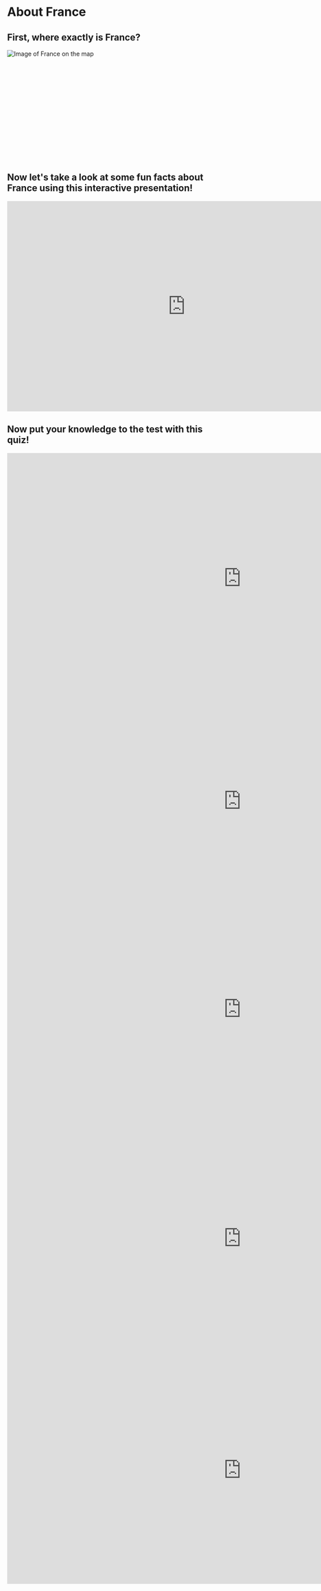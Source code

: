 <h1>About France</h1>
<h2> First, where exactly is France?</h2>
<img class="imgLeft" src="https://upload.wikimedia.org/wikipedia/commons/2/2a/France_in_Europe_%28-rivers_-mini_map%29.svg" alt="Image of France on the map"><br><br><br><br><br><br><br><br><br><br><br><br><br><br><br>
<h2>Now let's take a look at some fun facts about France using this interactive presentation!</h2>
<iframe src="https://h5p.org/h5p/embed/411301" width="830" height="490" frameborder="0" allowfullscreen="allowfullscreen"></iframe><script src="https://h5p.org/sites/all/modules/h5p/library/js/h5p-resizer.js" charset="UTF-8"></script>

<h2>Now put your knowledge to the test with this quiz!</h2>
<iframe src="https://h5p.org/h5p/embed/411326" width="1090" height="584" frameborder="0" allowfullscreen="allowfullscreen"></iframe><script src="https://h5p.org/sites/all/modules/h5p/library/js/h5p-resizer.js" charset="UTF-8"></script>
<iframe src="https://h5p.org/h5p/embed/411328" width="1090" height="454" frameborder="0" allowfullscreen="allowfullscreen"></iframe><script src="https://h5p.org/sites/all/modules/h5p/library/js/h5p-resizer.js" charset="UTF-8"></script>
<iframe src="https://h5p.org/h5p/embed/411331" width="1090" height="516" frameborder="0" allowfullscreen="allowfullscreen"></iframe><script src="https://h5p.org/sites/all/modules/h5p/library/js/h5p-resizer.js" charset="UTF-8"></script>
<iframe src="https://h5p.org/h5p/embed/411333" width="1090" height="551" frameborder="0" allowfullscreen="allowfullscreen"></iframe><script src="https://h5p.org/sites/all/modules/h5p/library/js/h5p-resizer.js" charset="UTF-8"></script>
<iframe src="https://h5p.org/h5p/embed/411334" width="1090" height="530" frameborder="0" allowfullscreen="allowfullscreen"></iframe><script src="https://h5p.org/sites/all/modules/h5p/library/js/h5p-resizer.js" charset="UTF-8"></script>
